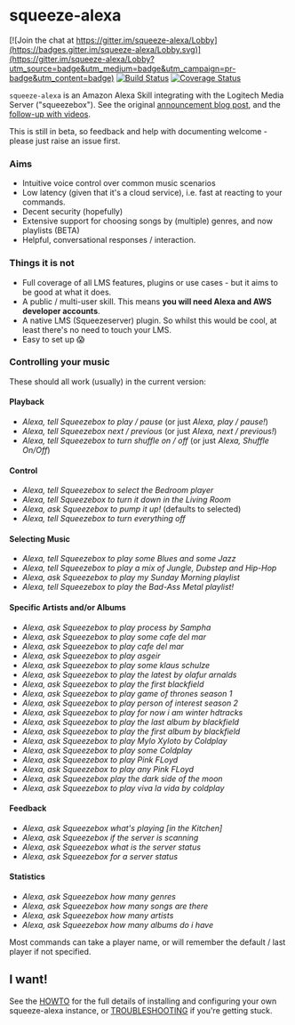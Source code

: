 squeeze-alexa
=============

[![Join the chat at https://gitter.im/squeeze-alexa/Lobby](https://badges.gitter.im/squeeze-alexa/Lobby.svg)](https://gitter.im/squeeze-alexa/Lobby?utm_source=badge&utm_medium=badge&utm_campaign=pr-badge&utm_content=badge)
[![Build Status](https://travis-ci.org/HerrDoktorBD/squeeze-alexa.svg?branch=master)](https://travis-ci.org/HerrDoktorBD/squeeze-alexa)
[![Coverage Status](https://coveralls.io/repos/github/HerrDoktorBD/squeeze-alexa/badge.svg?branch=master)](https://coveralls.io/github/HerrDoktorBD/squeeze-alexa?branch=master)

`squeeze-alexa` is an Amazon Alexa Skill integrating with the Logitech Media Server ("squeezebox"). See the original [announcement blog post](http://declension.net/posts/2016-11-30-alexa-meets-squeezebox/), and the [follow-up with videos](http://declension.net/posts/2017-01-03-squeeze-alexa-demos/).

This is still in beta, so feedback and help with documenting welcome - please just raise an issue first.

### Aims

 * Intuitive voice control over common music scenarios
 * Low latency (given that it's a cloud service), i.e. fast at reacting to your commands.
 * Decent security (hopefully)
 * Extensive support for choosing songs by (multiple) genres, and now playlists (BETA)
 * Helpful, conversational responses / interaction.

### Things it is not

 * Full coverage of all LMS features, plugins or use cases - but it aims to be good at what it does.
 * A public / multi-user skill. This means **you will need Alexa and AWS developer accounts**.
 * A native LMS (Squeezeserver) plugin. So whilst this would be cool, at least there's no need to touch your LMS.
 * Easy to set up :scream:

### Controlling your music

These should all work (usually) in the current version:

#### Playback
 * _Alexa, tell Squeezebox to play / pause_ (or just _Alexa, play / pause!_)
 * _Alexa, tell Squeezebox next / previous_ (or just _Alexa, next / previous!_)
 * _Alexa, tell Squeezebox to turn shuffle on / off_ (or just _Alexa, Shuffle On/Off_)

#### Control
 * _Alexa, tell Squeezebox to select the Bedroom player_
 * _Alexa, tell Squeezebox to turn it down in the Living Room_
 * _Alexa, ask Squeezebox to pump it up!_ (defaults to selected)
 * _Alexa, tell Squeezebox to turn everything off_

#### Selecting Music
 * _Alexa, tell Squeezebox to play some Blues and some Jazz_
 * _Alexa, tell Squeezebox to play a mix of Jungle, Dubstep and Hip-Hop_
 * _Alexa, ask Squeezebox to play my Sunday Morning playlist_
 * _Alexa, tell Squeezebox to play the Bad-Ass Metal playlist!_

#### Specific Artists and/or Albums
 * _Alexa, ask Squeezebox to play process by Sampha_
 * _Alexa, ask Squeezebox to play some cafe del mar_
 * _Alexa, ask Squeezebox to play cafe del mar_
 * _Alexa, ask Squeezebox to play asgeir_
 * _Alexa, ask Squeezebox to play some klaus schulze_
 * _Alexa, ask Squeezebox to play the latest by olafur arnalds_
 * _Alexa, ask Squeezebox to play the first blackfield_
 * _Alexa, ask Squeezebox to play game of thrones season 1_
 * _Alexa, ask Squeezebox to play person of interest season 2_
 * _Alexa, ask Squeezebox to play for now i am winter hdtracks_
 * _Alexa, ask Squeezebox to play the last album by blackfield_
 * _Alexa, ask Squeezebox to play the first album by blackfield_
 * _Alexa, ask Squeezebox to play Mylo Xyloto by Coldplay_
 * _Alexa, ask Squeezebox to play some Coldplay_
 * _Alexa, ask Squeezebox to play Pink FLoyd_
 * _Alexa, ask Squeezebox to play any Pink FLoyd_
 * _Alexa, ask Squeezebox play the dark side of the moon_
 * _Alexa, ask Squeezebox to play viva la vida by coldplay_

#### Feedback
 * _Alexa, ask Squeezebox what's playing \[in the Kitchen\]_
 * _Alexa, ask Squeezebox if the server is scanning_
 * _Alexa, ask Squeezebox what is the server status_
 * _Alexa, ask Squeezebox for a server status_

#### Statistics
 * _Alexa, ask Squeezebox how many genres_
 * _Alexa, ask Squeezebox how many songs are there_
 * _Alexa, ask Squeezebox how many artists_
 * _Alexa, ask Squeezebox how many albums do i have_

Most commands can take a player name, or will remember the default / last player if not specified.


I want!
-------
See the [HOWTO](docs/HOWTO.md) for the full details of installing and configuring your own squeeze-alexa instance, or [TROUBLESHOOTING](docs/TROUBLESHOOTING.md) if you're getting stuck.
